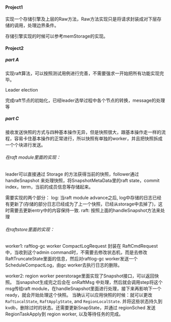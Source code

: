 #### Project1

实现一个存储引擎及上层的Raw方法，Raw方法实现只是将请求封装成对下层存储的调用，处理边界条件。

存储引擎实现的时候可以参考memStorage的实现。

#### Project2

##### part A

实现raft算法，可以按照测试用例进行完善，不需要强求一开始把所有功能实现完毕。

Leader election

完成raft节点的初始化，已经leader选举过程中各个节点的转换，message的处理等



##### part C

接收发送快照的方式与四种基本操作无异，但是快照很大，跟基本操作走一样的流程，容易卡住基本操作的正常进行，所以快照有单独的worker，并且把快照拆成一个个块进行发送。

###### 在raft module里面的实现：
leader可以直接通过 Storage 的方法获得当前的快照，follower通过 handleSnapshot 来处理快照，将SnapshotMetaData里的raft state，commit index，term，当前的成员信息等存储起来。

需要实现的两个部分：
log: 当raft module advance之后, log中存储的日志已经有更新了(存储的部分日志已经成为了上一个快照，已经从storage中去掉了)，这时需要去更新entry中的内容保持一致.
raft: 按照上面的handleSnapshot方法来处理

###### 在raftstore里面的实现：

worker1: raftlog-gc worker
CompactLogRequest 封装在 RaftCmdRequest 中，当收到这个admin command时，不需要去修改状态机，而是去修改RaftTruncateState里面的信息，然后对raftlog-gc worker发送一个 ScheduleCompactLog，由gc worker去执行日志的删除。


worker2: region worker
peerstorage里面实现了Snapshot接口，可以返回快照。
当snapshot生成完之后会在 onRaftMsg 中处理，然后就会调用step将这个msg传给raft module，在handleSnapshot里面进行处理，接下来再影响下一个ready，就会开始处理这个快照。
当确认可以应用快照的时候：就可以更改`RaftLocalState`, `RaftApplyState`, and `RegionLocalState`. 并将这些状态持久到kvdb，删除过时的状态。还需要更新SnapState，并通过 regionSched 发送RegionTaskApply到 region worker, 以及等待任务的完成。